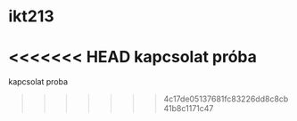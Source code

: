 # ikt213
<<<<<<< HEAD
kapcsolat próba
=======
kapcsolat proba
>>>>>>> 4c17de05137681fc83226dd8c8cb41b8c1171c47
